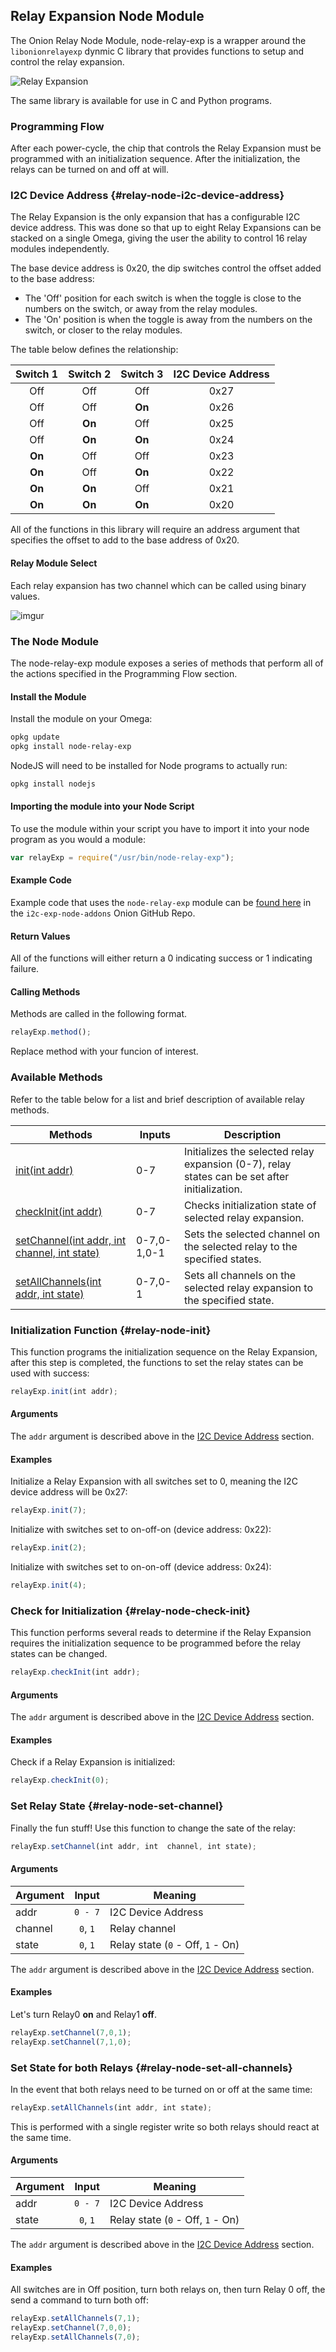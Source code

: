 ## Relay Expansion Node Module

The Onion Relay Node Module, node-relay-exp is a wrapper around the `libonionrelayexp` dynmic C library that provides functions to setup and control the relay expansion.

<!-- TODO: IMAGE reupload this to github -->

![Relay Expansion](http://i.imgur.com/iPswHOC.jpg)

The same library is available for use in C and Python programs.



### Programming Flow

After each power-cycle, the chip that controls the Relay Expansion must be programmed with an initialization sequence. After the initialization, the relays can be turned on and off at will.

### I2C Device Address {#relay-node-i2c-device-address}
The Relay Expansion is the only expansion that has a configurable I2C device address. This was done so that up to eight Relay Expansions can be stacked on a single Omega, giving the user the ability to control 16 relay modules independently.

The base device address is 0x20, the dip switches control the offset added to the base address:

 * The 'Off' position for each switch is when the toggle is close to the numbers on the switch, or away from the relay modules.
 * The 'On' position is when the toggle is away from the numbers on the switch, or closer to the relay modules.

The table below defines the relationship:

|  Switch 1  |  Switch 2  |  Switch 3  |  I2C Device Address  |
|:----------:|:----------:|:----------:|:--------------------:|
|    Off     |    Off     |     Off    |         0x27         |
|    Off     |    Off     |   **On**   |         0x26         |
|    Off     |  **On**    |     Off    |         0x25         |
|    Off     |  **On**    |   **On**   |         0x24         |
|  **On**    |    Off     |     Off    |         0x23         |
|  **On**    |    Off     |   **On**   |         0x22         |
|  **On**    |  **On**    |     Off    |         0x21         |
|  **On**    |  **On**    |   **On**   |         0x20         |


All of the functions in this library will require an address argument that specifies the offset to add to the base address of 0x20.

#### Relay Module Select

Each relay expansion has two channel which can be called using binary values.


<!-- TODO: IMAGE reupload this to github -->

![imgur](https://i.imgur.com/Wk6Z9lW.png)


### The Node Module

The node-relay-exp module exposes a series of methods that perform all of the actions specified in the Programming Flow section.

#### Install the Module

Install the module on your Omega:

``` bash
opkg update
opkg install node-relay-exp
```

NodeJS will need to be installed for Node programs to actually run:

``` bash
opkg install nodejs
```

#### Importing the module into your Node Script

To use the module within your script you have to import it into your node program as you would a module:

``` javascript
var relayExp = require("/usr/bin/node-relay-exp");
```


#### Example Code

Example code that uses the `node-relay-exp` module can be [found here](https://github.com/OnionIoT/i2c-exp-node-addons/blob/master/Examples/relay_node_example.js) in the `i2c-exp-node-addons` Onion GitHub Repo.


#### Return Values

All of the functions will either return a 0 indicating success or 1 indicating failure.


#### Calling Methods

Methods are called in the following format.

``` javascript
relayExp.method();
```
Replace method with your funcion of interest.


### Available Methods

Refer to the table below for a list and brief description of available relay methods.

| Methods                                      | Inputs      | Description                                                                                   |
|----------------------------------------------|-------------|-----------------------------------------------------------------------------------------------|
| [init(int addr)](#relay-node-init)                               | 0-7         | Initializes the selected relay expansion (0-7), relay states can be set after initialization. |
| [checkInit(int addr)](#relay-node-check-init)                          | 0-7         | Checks initialization state of selected relay expansion.                                      |
| [setChannel(int addr, int channel, int state)](#relay-node-set-channel) | 0-7,0-1,0-1 | Sets the selected channel on the selected relay to the specified states.                      |
| [setAllChannels(int addr, int state)](#relay-node-set-all-channels)          | 0-7,0-1     | Sets all channels on the selected relay expansion to the specified state.                     |

### Initialization Function {#relay-node-init}

This function programs the initialization sequence on the Relay Expansion, after this step is completed, the functions to set the relay states can be used with success:

``` javascript
relayExp.init(int addr);
```

#### Arguments

The `addr` argument is described above in the [I2C Device Address](#relay-node-i2c-device-address) section.

#### Examples

Initialize a Relay Expansion with all switches set to 0, meaning the I2C device address will be 0x27:

``` javascript
relayExp.init(7);
```

Initialize with switches set to on-off-on (device address: 0x22):

``` javascript
relayExp.init(2);
```

Initialize with switches set to on-on-off (device address: 0x24):

``` javascript
relayExp.init(4);
```

### Check for Initialization {#relay-node-check-init}

This function performs several reads to determine if the Relay Expansion requires the initialization sequence to be programmed before the relay states can be changed.

``` javascript
relayExp.checkInit(int addr);
```

#### Arguments

The `addr` argument is described above in the [I2C Device Address](#relay-node-i2c-device-address) section.

#### Examples

<!-- TODO: all switches set to on? '(with all switches set to On)' -->

Check if a Relay Expansion is initialized:

``` javascript
relayExp.checkInit(0);
```



### Set Relay State {#relay-node-set-channel}

Finally the fun stuff! Use this function to change the sate of the relay:

``` javascript
relayExp.setChannel(int addr, int  channel, int state);
```

#### Arguments

|  Argument  |  Input                |  Meaning                                |
|------------|:---------------------:|-----------------------------------------|
| addr       |  `0 - 7`            |  I2C Device Address                     |
| channel    |  `0`, `1`         |  Relay channel                          |
| state      |  `0`, `1`         |  Relay state (`0` - Off, `1` - On)  |

The `addr` argument is described above in the [I2C Device Address](#relay-node-i2c-device-address) section.



#### Examples

<!-- TODO: all switches off? -->

Let's turn Relay0 **on** and Relay1 **off**. <!-- (all switches Off) -->

``` javascript
relayExp.setChannel(7,0,1);
relayExp.setChannel(7,1,0);
```

### Set State for both Relays {#relay-node-set-all-channels}

In the event that both relays need to be turned on or off at the same time:

``` javascript
relayExp.setAllChannels(int addr, int state);
```

This is performed with a single register write so both relays should react at the same time.

#### Arguments

|  Argument  |  Input                |  Meaning                                |
|------------|:---------------------:|-----------------------------------------|
| addr       |  `0 - 7`            |  I2C Device Address                     |
| state      |  `0`, `1`         |  Relay state (`0` - Off, `1` - On)  |

The `addr` argument is described above in the [I2C Device Address](#relay-node-i2c-device-address) section.


#### Examples

All switches are in Off position, turn both relays on, then turn Relay 0 off, the send a command to turn both off:
``` javascript
relayExp.setAllChannels(7,1);
relayExp.setChannel(7,0,0);
relayExp.setAllChannels(7,0);
```
